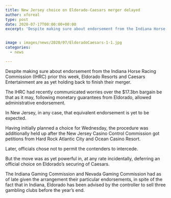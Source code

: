 ```yaml
---
title: New Jersey choice on Eldorado-Caesars merger delayed
author: xforeal 
type: post
date: 2020-07-17T00:00:00+00:00
excerpt: 'Despite making sure about endorsement from the Indiana Horse Racing Commission (IHRC) prior this week, Eldorado Resorts and Caesars Entertainment are as yet holding back to conclude their merger '


image : images/news/2020/07/EldoradoCaesars-1-1.jpg
categories:
  - news

---
```

Despite making sure about endorsement from the Indiana Horse Racing Commission (IHRC) prior this week, Eldorado Resorts and Caesars Entertainment are as yet holding back to finish their merger. 

The IHRC had recently communicated worries over the $17.3bn bargain be that as it may, following monetary guarantees from Eldorado, allowed administrative endorsement. 

In New Jersey, in any case, that equivalent endorsement is yet to be expected. 

Having initially planned a choice for Wednesday, the procedure was additionally held up after the New Jersey Casino Control Commission got petitions from Hard Rock Atlantic City and Ocean Casino Resort. 

Later, officials chose not to permit the contenders to intercede. 

But the move was as yet powerful in, at any rate incidentally, deferring an official choice on Eldorado&#8217;s securing of Caesars. 

The Indiana Gaming Commission and Nevada Gaming Commission had as of late given the arrangement their particular endorsements, in spite of the fact that in Indiana, Eldorado has been advised by the controller to sell three gambling clubs before the year&#8217;s end. 

<div class="rj-ins-obj">
  <div class="rj-widget-num-6 rj-widget-even tpl-1_p-3 tpl-7_p-3 rj-widget rj_widget_text" id="rj_widget_text-517">
    <div class="textwidget">
      <div class="nlsm-small" id="nlsm-all" />
    </div>
  </div>
</div>
